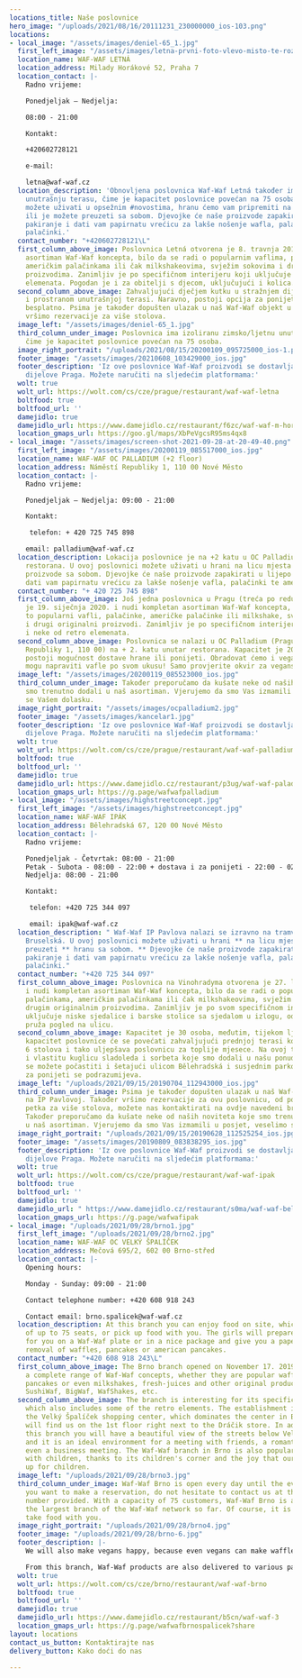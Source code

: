 ```yaml
---
locations_title: Naše poslovnice
hero_image: "/uploads/2021/08/16/20111231_230000000_ios-103.png"
locations:
- local_image: "/assets/images/deniel-65_1.jpg"
  first_left_image: "/assets/images/letna-prvni-foto-vlevo-misto-te-rozmazane.jpg"
  location_name: WAF-WAF LETNÁ
  location_address: Milady Horákové 52, Praha 7
  location_contact: |-
    Radno vrijeme:

    Ponedjeljak – Nedjelja:

    08:00 - 21:00

    Kontakt:

    +420602728121

    e-mail:

    letna@waf-waf.cz
  location_description: 'Obnovljena poslovnica Waf-Waf Letná također ima zimsku/ljetnu
    unutrašnju terasu, čime je kapacitet poslovnice povećan na 75 osoba. U ovoj poslovnici
    možete uživati ​​u opsežnim #novostima, hranu ćemo vam pripremiti na licu mjesta
    ili je možete preuzeti sa sobom. Djevojke će naše proizvode zapakirati u lijepo
    pakiranje i dati vam papirnatu vrećicu za lakše nošenje wafla, palačinki te američkih
    palačinki.'
  contact_number: "+420602728121\L"
  first_column_above_image: Poslovnica Letná otvorena je 8. travnja 2017. i nudi kompletan
    asortiman Waf-Waf koncepta, bilo da se radi o popularnim vaflima, palačinkama,
    američkim palačinkama ili čak milkshakeovima, svježim sokovima i drugim originalnim
    proizvodima. Zanimljiv je po specifičnom interijeru koji uključuje i neke od retro
    elemenata. Pogodan je i za obitelji s djecom, uključujući i kolica.
  second_column_above_image: Zahvaljujući dječjem kutku u stražnjem dijelu objekta
    i prostranom unutrašnjoj terasi. Naravno, postoji opcija za ponijeti i to potpuno
    besplatno. Psima je također dopušten ulazak u naš Waf-Waf objekt u Letná. U poslovnici
    vršimo rezervacije za više stolova.
  image_left: "/assets/images/deniel-65_1.jpg"
  third_column_under_image: Poslovnica ima izoliranu zimsko/ljetnu unutrasnju terasu,
    čime je kapacitet poslovnice povećan na 75 osoba.
  image_right_portrait: "/uploads/2021/08/15/20200109_095725000_ios-1.png"
  footer_image: "/assets/images/20210608_103429000_ios.jpg"
  footer_description: 'Iz ove poslovnice Waf-Waf proizvodi se dostavljaju i u razne
    dijelove Praga. Možete naručiti na sljedećim platformama:'
  wolt: true
  wolt_url: https://wolt.com/cs/cze/prague/restaurant/waf-waf-letna
  boltfood: true
  boltfood_url: ''
  damejidlo: true
  damejidlo_url: https://www.damejidlo.cz/restaurant/f6zc/waf-waf-m-horakove
  location_gmaps_url: https://goo.gl/maps/XbPeVgcsR95ms4qx8
- local_image: "/assets/images/screen-shot-2021-09-28-at-20-49-40.png"
  first_left_image: "/assets/images/20200119_085517000_ios.jpg"
  location_name: WAF-WAF OC PALLADIUM (+2 floor)
  location_address: Náměstí Republiky 1, 110 00 Nové Město
  location_contact: |-
    Radno vrijeme:

    Ponedjeljak – Nedjelja: 09:00 - 21:00

    Kontakt:

     telefon: + 420 725 745 898

    email: palladium@waf-waf.cz
  location_description: Lokacija poslovnice je na +2 katu u OC Palladium u sklopu
    restorana. U ovoj poslovnici možete uživati ​​u hrani na licu mjesta ili pakirati
    proizvode sa sobom. Djevojke će naše proizvode zapakirati u lijepo pakiranje i
    dati vam papirnatu vrećicu za lakše nošenje vafla, palačinki te američkih palačinki.
  contact_number: "+ 420 725 745 898"
  first_column_above_image: Još jedna poslovnica u Pragu (treća po redu) otvorena
    je 19. siječnja 2020. i nudi kompletan asortiman Waf-Waf koncepta, bilo da su
    to popularni vafli, palačinke, američke palačinke ili milkshake, svježi sokovi
    i drugi originalni proizvodi. Zanimljiv je po specifičnom interijeru koji uključuje
    i neke od retro elemenata.
  second_column_above_image: Poslovnica se nalazi u OC Palladium (Prague 1, Náměstí
    Republiky 1, 110 00) na + 2. katu unutar restorana. Kapacitet je 20 ljudi. Naravno
    postoji mogućnost dostave hrane ili ponijeti. Obradovat ćemo i vegane, jer i vegani
    mogu napraviti vafle po svom ukusu! Samo provjerite okvir za veganske vafle.
  image_left: "/assets/images/20200119_085523000_ios.jpg"
  third_column_under_image: Također preporučamo da kušate neke od naših noviteta koje
    smo trenutno dodali u naš asortiman. Vjerujemo da smo Vas izmamili u posjet, veselimo
    se Vašem dolasku.
  image_right_portrait: "/assets/images/ocpalladium2.jpg"
  footer_image: "/assets/images/kancelar1.jpg"
  footer_description: 'Iz ove poslovnice Waf-Waf proizvodi se dostavljaju i u razne
    dijelove Praga. Možete naručiti na sljedećim platformama:'
  wolt: true
  wolt_url: https://wolt.com/cs/cze/prague/restaurant/waf-waf-palladium
  boltfood: true
  boltfood_url: ''
  damejidlo: true
  damejidlo_url: https://www.damejidlo.cz/restaurant/p3ug/waf-waf-paladium
  location_gmaps_url: https://g.page/wafwafpalladium
- local_image: "/assets/images/highstreetconcept.jpg"
  first_left_image: "/assets/images/highstreetconcept.jpg"
  location_name: WAF-WAF IPÁK
  location_address: Bělehradská 67, 120 00 Nové Město
  location_contact: |-
    Radno vrijeme:

    Ponedjeljak - Četvrtak: 08:00 - 21:00
    Petak - Subota - 08:00 - 22:00 + dostava i za ponijeti - 22:00 - 02:00
    Nedjelja: 08:00 - 21:00

    Kontakt:

     telefon: +420 725 344 097

     email: ipak@waf-waf.cz
  location_description: " Waf-Waf IP Pavlova nalazi se izravno na tramvajskoj stanici
    Bruselská. U ovoj poslovnici možete uživati ​​u hrani ** na licu mjesta ** ili
    preuzeti ** hranu sa sobom. ** Djevojke će naše proizvode zapakirati u lijepo
    pakiranje i dati vam papirnatu vrećicu za lakše nošenje vafla, palačinki ili američkih
    palačinki."
  contact_number: "+420 725 344 097"
  first_column_above_image: Poslovnica na Vinohradyma otvorena je 27. lipnja 2018.
    i nudi kompletan asortiman Waf-Waf koncepta, bilo da se radi o popularnim vaflima,
    palačinkama, američkim palačinkama ili čak milkshakeovima, svježim sokovima i
    drugim originalnim proizvodima. Zanimljiv je po svom specifičnom interijeru koji
    uključuje niske sjedalice i barske stolice sa sjedalom u izlogu, odakle vam se
    pruža pogled na ulicu.
  second_column_above_image: Kapacitet je 30 osoba, međutim, tijekom ljetnih mjeseci
    kapacitet poslovnice će se povećati zahvaljujući prednjoj terasi koja ima još
    6 stolova i tako uljepšava poslovnicu za toplije mjesece. Na ovoj terasi prodajemo
    i vlastitu kuglicu sladoleda i sorbeta koje smo dodali u našu ponudu. Sladoledom
    se možete počastiti i šetajući ulicom Bělehradská i susjednim parkovima. Mogućnost
    za ponijeti se podrazumijeva.
  image_left: "/uploads/2021/09/15/20190704_112943000_ios.jpg"
  third_column_under_image: Psima je također dopušten ulazak u naš Waf-Waf objekt
    na IP Pavlovoj. Također vršimo rezervacije za ovu poslovnicu, od ponedjeljka do
    petka za više stolova, možete nas kontaktirati na ovdje navedeni broj telefona.
    Također preporučamo da kušate neke od naših noviteta koje smo trenutno dodali
    u naš asortiman. Vjerujemo da smo Vas izmamili u posjet, veselimo se Vašem dolasku.
  image_right_portrait: "/uploads/2021/09/15/20190628_112525254_ios.jpg"
  footer_image: "/assets/images/20190809_083838295_ios.jpg"
  footer_description: 'Iz ove poslovnice Waf-Waf proizvodi se dostavljaju i u razne
    dijelove Praga. Možete naručiti na sljedećim platformama:'
  wolt: true
  wolt_url: https://wolt.com/cs/cze/prague/restaurant/waf-waf-ipak
  boltfood: true
  boltfood_url: ''
  damejidlo: true
  damejidlo_url: " https://www.damejidlo.cz/restaurant/s0ma/waf-waf-belehradska"
  location_gmaps_url: https://g.page/wafwafipak
- local_image: "/uploads/2021/09/28/brno1.jpg"
  first_left_image: "/uploads/2021/09/28/brno2.jpg"
  location_name: WAF-WAF OC VELKÝ ŠPALÍČEK
  location_address: Mečová 695/2, 602 00 Brno-střed
  location_contact: |-
    Opening hours:

    Monday - Sunday: 09:00 - 21:00

    Contact telephone number: +420 608 918 243

    Contact email: brno.spalicek@waf-waf.cz
  location_description: At this branch you can enjoy food on site, which has a capacity
    of up to 75 seats, or pick up food with you. The girls will prepare our products
    for you on a Waf-Waf plate or in a nice package and give you a paper bag for easier
    removal of waffles, pancakes or american pancakes.
  contact_number: "+420 608 918 243\L"
  first_column_above_image: The Brno branch opened on November 17. 2019 and offers
    a complete range of Waf-Waf concepts, whether they are popular waffles, pancakes,american
    pancakes or even milkshakes, fresh-juices and other original products such as
    SushiWaf, BigWaf, WafShakes, etc.
  second_column_above_image: The branch is interesting for its specific interior,
    which also includes some of the retro elements. The establishment is located in
    the Velký Špalíček shopping center, which dominates the center in Brno and you
    will find us on the 1st floor right next to the Dráčik store. In addition, from
    this branch you will have a beautiful view of the streets below Velký Špalíček
    and it is an ideal environment for a meeting with friends, a romantic visit or
    even a business meeting. The Waf-Waf branch in Brno is also popular with families
    with children, thanks to its children's corner and the joy that our products conjure
    up for children.
  image_left: "/uploads/2021/09/28/brno3.jpg"
  third_column_under_image: Waf-Waf Brno is open every day until the evening and if
    you want to make a reservation, do not hesitate to contact us at the telephone
    number provided. With a capacity of 75 customers, Waf-Waf Brno is also becoming
    the largest branch of the Waf-Waf network so far. Of course, it is possible to
    take food with you.
  image_right_portrait: "/uploads/2021/09/28/brno4.jpg"
  footer_image: "/uploads/2021/09/28/brno-6.jpg"
  footer_description: |-
    We will also make vegans happy, because even vegans can make waffles to their liking! Just check the vegan waffles box. Dogs are also allowed on the branch.

    From this branch, Waf-Waf products are also delivered to various parts of Brno. You can order on the following platforms:
  wolt: true
  wolt_url: https://wolt.com/cs/cze/brno/restaurant/waf-waf-brno
  boltfood: true
  boltfood_url: ''
  damejidlo: true
  damejidlo_url: https://www.damejidlo.cz/restaurant/b5cn/waf-waf-3
  location_gmaps_url: https://g.page/wafwafbrnospalicek?share
layout: locations
contact_us_button: Kontaktirajte nas
delivery_button: Kako doći do nas

---
```

